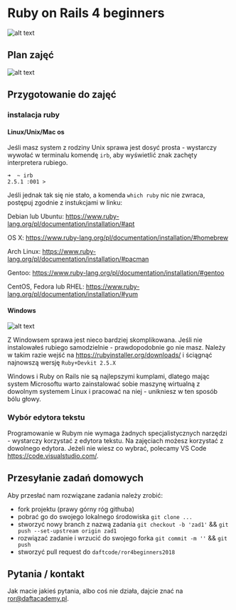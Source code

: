 # Ruby on Rails 4 beginners

![alt text](https://github.com/daftcode/ror4beginners2018/blob/master/logo.png)

## Plan zajęć

![alt text](https://github.com/daftcode/ror4beginners2018/blob/master/plan_zajec.png)

## Przygotowanie do zajęć

### instalacja ruby

#### Linux/Unix/Mac os

Jeśli masz system z rodziny Unix sprawa jest dosyć prosta - wystarczy wywołać w terminalu komendę `irb`, aby wyświetlić znak zachęty interpretera rubiego.

```
➜  ~ irb
2.5.1 :001 > 
```

Jeśli jednak tak się nie stało, a komenda `which ruby` nic nie zwraca, postępuj zgodnie z instukcjami w linku:

Debian lub Ubuntu:
https://www.ruby-lang.org/pl/documentation/installation/#apt

OS X:
https://www.ruby-lang.org/pl/documentation/installation/#homebrew

Arch Linux:
https://www.ruby-lang.org/pl/documentation/installation/#pacman

Gentoo:
https://www.ruby-lang.org/pl/documentation/installation/#gentoo

CentOS, Fedora lub RHEL:
https://www.ruby-lang.org/pl/documentation/installation/#yum

#### Windows

![alt text](https://i.gifer.com/1EAo.gif)

Z Windowsem sprawa jest nieco bardziej skomplikowana. Jeśli nie instalowałeś rubiego samodzielnie - prawdopodobnie go nie masz. Należy w takim razie wejść na https://rubyinstaller.org/downloads/ i ściągnąć najnowszą wersję `Ruby+Devkit 2.5.X`

Windows i Ruby on Rails nie są najlepszymi kumplami, dlatego mając system Microsoftu warto zainstalować sobie maszynę wirtualną z dowolnym systemem Linux i pracować na niej - unikniesz w ten sposób bólu głowy.

### Wybór edytora tekstu

Programowanie w Rubym nie wymaga żadnych specjalistycznych narzędzi - wystarczy korzystać z edytora tekstu. Na zajęciach możesz korzystać z dowolnego edytora. Jeżeli nie wiesz co wybrać, polecamy VS Code https://code.visualstudio.com/.

## Przesyłanie zadań domowych

Aby przesłać nam rozwiązane zadania należy zrobić:
  * fork projektu (prawy górny róg githuba)
  * pobrać go do swojego lokalnego środowiska `git clone ...`
  * stworzyć nowy branch z nazwą zadania `git checkout -b 'zad1'` && `git push --set-upstream origin zad1`
  * rozwiązać zadanie i wrzucić do swojego forka `git commit -m ''` && `git push`
  * stworzyć pull request do `daftcode/ror4beginners2018`

## Pytania / kontakt
Jak macie jakieś pytania, albo coś nie działa, dajcie znać na ror@daftacademy.pl.

